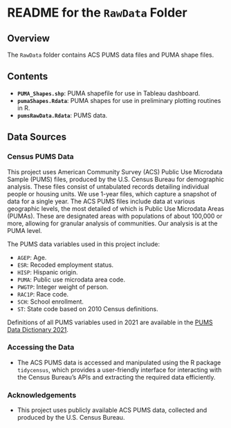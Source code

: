# README for the `RawData` Folder

## Overview

The `RawData` folder contains ACS PUMS data files and PUMA shape files. 

## Contents

- **`PUMA_Shapes.shp`**: PUMA shapefile for use in Tableau dashboard.
- **`pumaShapes.Rdata`**: PUMA shapes for use in preliminary plotting routines in R. 
- **`pumsRawData.Rdata`**: PUMS data.

## Data Sources

### Census PUMS Data
This project uses American Community Survey (ACS) Public Use Microdata Sample (PUMS) files, produced by the U.S. Census Bureau for demographic analysis. These files consist of untabulated records detailing individual people or housing units. We use 1-year files, which capture a snapshot of data for a single year. The ACS PUMS files include data at various geographic levels, the most detailed of which is Public Use Microdata Areas (PUMAs). These are designated areas with populations of about 100,000 or more, allowing for granular analysis of communities. Our analysis is at the PUMA level. 

The PUMS data variables used in this project include:
- `AGEP`: Age.
- `ESR`: Recoded employment status.
- `HISP`: Hispanic origin.
- `PUMA`: Public use microdata area code.
- `PWGTP`: Integer weight of person.
- `RAC1P`: Race code.
- `SCH`: School enrollment.
- `ST`: State code based on 2010 Census definitions.

Definitions of all PUMS variables used in 2021 are available in the [PUMS Data Dictionary 2021](https://www2.census.gov/programs-surveys/acs/tech_docs/pums/data_dict/PUMS_Data_Dictionary_2021.pdf).

### Accessing the Data

- The ACS PUMS data is accessed and manipulated using the R package `tidycensus`, which provides a user-friendly interface for interacting with the Census Bureau’s APIs and extracting the required data efficiently.

### Acknowledgements

- This project uses publicly available ACS PUMS data, collected and produced by the U.S. Census Bureau.

